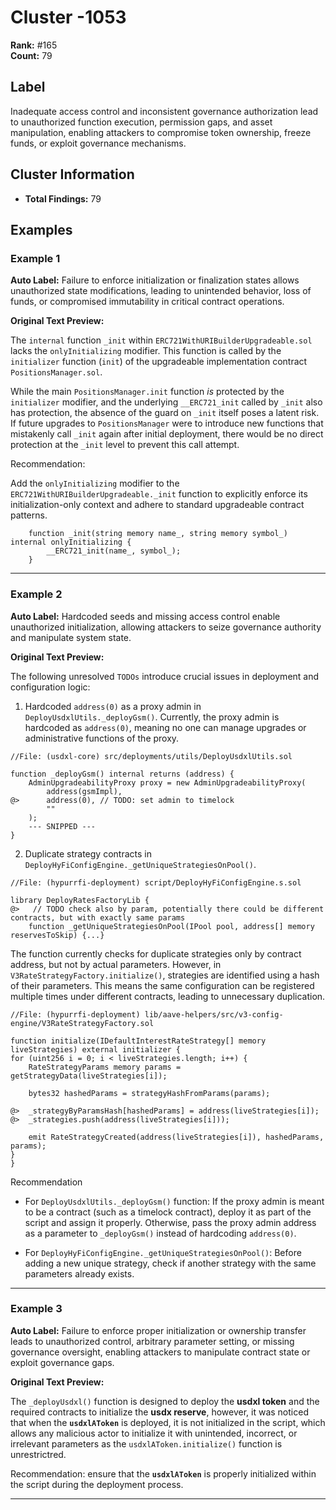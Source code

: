 # Cluster -1053

**Rank:** #165  
**Count:** 79  

## Label
Inadequate access control and inconsistent governance authorization lead to unauthorized function execution, permission gaps, and asset manipulation, enabling attackers to compromise token ownership, freeze funds, or exploit governance mechanisms.

## Cluster Information
- **Total Findings:** 79

## Examples

### Example 1

**Auto Label:** Failure to enforce initialization or finalization states allows unauthorized state modifications, leading to unintended behavior, loss of funds, or compromised immutability in critical contract operations.  

**Original Text Preview:**

The `internal` function `_init` within `ERC721WithURIBuilderUpgradeable.sol` lacks the `onlyInitializing` modifier. This function is called by the `initializer` function (`init`) of the upgradeable implementation contract `PositionsManager.sol`.

While the main `PositionsManager.init` function _is_ protected by the `initializer` modifier, and the underlying `__ERC721_init` called by `_init` also has protection, the absence of the guard on `_init` itself poses a latent risk. If future upgrades to `PositionsManager` were to introduce new functions that mistakenly call `_init` again after initial deployment, there would be no direct protection at the `_init` level to prevent this call attempt.

Recommendation:

Add the `onlyInitializing` modifier to the `ERC721WithURIBuilderUpgradeable._init` function to explicitly enforce its initialization-only context and adhere to standard upgradeable contract patterns.

```solidity
    function _init(string memory name_, string memory symbol_) internal onlyInitializing {
        __ERC721_init(name_, symbol_);
    }
```

---
### Example 2

**Auto Label:** Hardcoded seeds and missing access control enable unauthorized initialization, allowing attackers to seize governance authority and manipulate system state.  

**Original Text Preview:**

The following unresolved `TODOs` introduce crucial issues in deployment and configuration logic:

1. Hardcoded `address(0)` as a proxy admin in `DeployUsdxlUtils._deployGsm()`. Currently, the proxy admin is hardcoded as `address(0)`, meaning no one can manage upgrades or administrative functions of the proxy.

```solidity
//File: (usdxl-core) src/deployments/utils/DeployUsdxlUtils.sol

function _deployGsm() internal returns (address) {
    AdminUpgradeabilityProxy proxy = new AdminUpgradeabilityProxy(
        address(gsmImpl),
@>      address(0), // TODO: set admin to timelock
        ""
    );
    --- SNIPPED ---
}
```

2. Duplicate strategy contracts in `DeployHyFiConfigEngine._getUniqueStrategiesOnPool()`.

```solidity
//File: (hypurrfi-deployment) script/DeployHyFiConfigEngine.s.sol

library DeployRatesFactoryLib {
@>   // TODO check also by param, potentially there could be different contracts, but with exactly same params
    function _getUniqueStrategiesOnPool(IPool pool, address[] memory reservesToSkip) {...}
```

The function currently checks for duplicate strategies only by contract address, but not by actual parameters. However, in `V3RateStrategyFactory.initialize()`, strategies are identified using a hash of their parameters. This means the same configuration can be registered multiple times under different contracts, leading to unnecessary duplication.

```solidity
//File: (hypurrfi-deployment) lib/aave-helpers/src/v3-config-engine/V3RateStrategyFactory.sol

function initialize(IDefaultInterestRateStrategy[] memory liveStrategies) external initializer {
for (uint256 i = 0; i < liveStrategies.length; i++) {
    RateStrategyParams memory params = getStrategyData(liveStrategies[i]);

    bytes32 hashedParams = strategyHashFromParams(params);

@>  _strategyByParamsHash[hashedParams] = address(liveStrategies[i]);
@>  _strategies.push(address(liveStrategies[i]));

    emit RateStrategyCreated(address(liveStrategies[i]), hashedParams, params);
}
}
```

Recommendation

- For `DeployUsdxlUtils._deployGsm()` function:
  If the proxy admin is meant to be a contract (such as a timelock contract), deploy it as part of the script and assign it properly. Otherwise, pass the proxy admin address as a parameter to `_deployGsm()` instead of hardcoding `address(0)`.

- For `DeployHyFiConfigEngine._getUniqueStrategiesOnPool()`:
  Before adding a new unique strategy, check if another strategy with the same parameters already exists.

---
### Example 3

**Auto Label:** Failure to enforce proper initialization or ownership transfer leads to unauthorized control, arbitrary parameter setting, or missing governance oversight, enabling attackers to manipulate contract state or exploit governance gaps.  

**Original Text Preview:**

The `_deployUsdxl()` function is designed to deploy the **usdxl token** and the required contracts to initialize the **usdx reserve**, however, it was noticed that when the **`usdxlAToken`** is deployed, it is not initialized in the script, which allows any malicious actor to initialize it with unintended, incorrect, or irrelevant parameters as the `usdxlAToken.initialize()` function is unrestrictred.

Recommendation: ensure that the **`usdxlAToken`** is properly initialized within the script during the deployment process.

---

